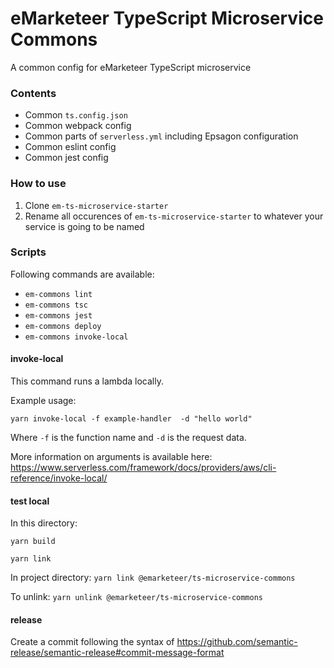 # eMarketeer TypeScript Microservice Commons

A common config for eMarketeer TypeScript microservice

### Contents ###

- Common `ts.config.json`
- Common webpack config
- Common parts of `serverless.yml` including Epsagon configuration
- Common eslint config
- Common jest config

### How to use ###

1. Clone `em-ts-microservice-starter`
2. Rename all occurences of `em-ts-microservice-starter` to whatever your service is going to be named


### Scripts ###

Following commands are available:

- `em-commons lint`
- `em-commons tsc`
- `em-commons jest`
- `em-commons deploy`
- `em-commons invoke-local`

#### invoke-local ####

This command runs a lambda locally. 

Example usage:

`yarn invoke-local -f example-handler  -d "hello world"`

Where `-f` is the function name and `-d` is the request data.

More information on arguments is available here: https://www.serverless.com/framework/docs/providers/aws/cli-reference/invoke-local/

#### test local ####
In this directory:

`yarn build`

`yarn link`

In project directory:
`yarn link @emarketeer/ts-microservice-commons`

To unlink:
`yarn unlink @emarketeer/ts-microservice-commons`


#### release ####
Create a commit following the syntax of https://github.com/semantic-release/semantic-release#commit-message-format
